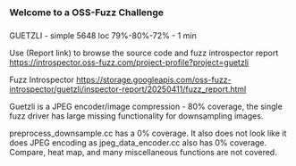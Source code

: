 ###
### Welcome to a OSS-Fuzz Challenge
###

GUETZLI - simple 5648 loc 79%-80%-72% - 1 min

Use (Report link) to browse the source code and fuzz introspector report https://introspector.oss-fuzz.com/project-profile?project=guetzli

Fuzz Introspector
https://storage.googleapis.com/oss-fuzz-introspector/guetzli/inspector-report/20250411/fuzz_report.html

Guetzli is a JPEG encoder/image compression - 80% coverage, the single fuzz driver has large missing functionality for downsampling images.

preprocess_downsample.cc has a 0% coverage.  It also does not look like it does JPEG encoding as jpeg_data_encoder.cc also has 0% coverage.  Compare, heat map, and many miscellaneous functions are not covered.
